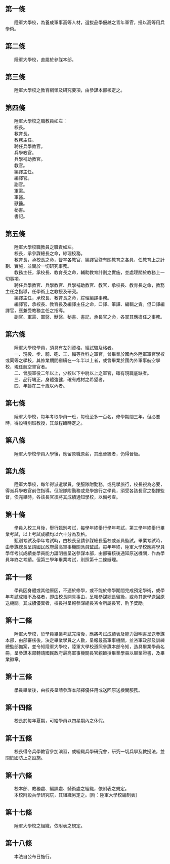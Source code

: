 第一條 
-------
　　陸軍大學校，為養成軍事高等人材，選拔品學優越之青年軍官，授以高等用兵學術。  


第二條 
-------
　　陸軍大學校，直屬於參謀本部。  


第三條 
-------
　　陸軍大學校之教育綱領及研究要項，由參謀本部核定之。  


第四條 
-------
　　陸軍大學校之職教員如左：  
　　校長。  
　　教育長。  
　　教務主任。  
　　聘任兵學教官。  
　　兵學教官。  
　　兵學補助教官。  
　　教官。  
　　編譯主任。  
　　編譯官。  
　　副官。  
　　軍需。  
　　軍醫。  
　　獸醫。  
　　秘書。  
　　書記。  


第五條 
-------
　　陸軍大學校職教員之職責如左。  
　　校長，承參謀總長之命，綜理校務。  
　　教育長，承校長之命，督率各教官、編譯官暨有關教育之各員，任教育上之計劃、實施，並關於一切研究事務。  
　　教務主任，承校長、教育長之命，輔助教育計劃之實施，並處理關於教務上一切事項。  
　　聘任兵學教官、兵學教官、兵學補助教官、教官，承校長、教育長之命，教務主任之指導，任學術上之教授及研究。  
　　編譯主任，承校長、教育長之命，綜理編譯事務。  
　　編譯官，承校長、教育長及編譯主任之命，口譯、筆譯、編輯之責。但口譯編譯官，應兼受教務主任之指導。  
　　副官、軍需、軍醫、獸醫、秘書、書記，承長官之命，各掌其應擔任之事務。  


第六條 
-------
　　陸軍大學校學員，須具有左列資格，經試驗及格者。  
　　一、現役、步、騎、砲、工、輜等兵科之軍官，曾畢業於國內外陸軍軍官學校或同等之學校，其修業期間繼續在一年半以上者，或曾畢業於國內外軍事航空學校，現任航空軍官者。  
　　二、曾服軍役二年以上，少校以下中尉以上之軍官，確有現職底缺者。  
　　三、品行端正，身體強健，確有成材之希望者。  
　　四、年齡在三十歲以內者。  


第七條 
-------
　　陸軍大學校，每年考取學員一班，每班至多一百名，修學期間三年。但必要時，得設特別班教授，其章程臨時定之。  


第八條 
-------
　　陸軍大學校學員入學後，應留原職原薪，其應晉級者，仍得晉級。  


第九條 
-------
　　陸軍大學校，每年得派遣學員，使服隊附勤務，或見學旅行，校長視為必要，得派兵學教官前住指導。但服隊附勤務或見學旅行之學員，須受各該長官之指揮監督，俟完畢時，各該長官須將其成績通知學校，以備考查。  


第十條 
-------
　　學員入校三月後，舉行甄別考試，每學年終舉行學年考試，第三學年終舉行畢業考試，以上考試成績均以六十分為及格。  
　　甄別考試及學年考試時，由校長呈請參謀總長蒞校或派員監試。畢業考試時，由參謀總長呈請國民政府最高軍事機關派員監試。每年年終，陸軍大學校應將學員學年考試成績並學員能力證明書呈送參謀本部，由部審核後通知原送機關，作為學員年終之考績。但第三學年畢業考試，則照第十二條辦理。  


第十一條 
---------
　　學員因身體或其他原因，不適於修學，或不能於修學期間完成預定學術，或學年考試成績不及格者，即由校長開具事由，呈報參謀總長留級，或命其退學送回原送機關。其成績優異者，校長得呈報參謀總長咨令所屬長官，酌予獎勵。  


第十二條 
---------
　　陸軍大學校，於學員畢業考試完竣後，應將考試成績表及能力證明書呈送參謀本部，由部審核後，決定畢業學員之人數，呈報最高軍事機關，並咨軍政部及訓練總監部備案，並令知陸軍大學校，陸軍大學校遵照參謀本部令知，造具畢業學員名冊，呈參謀本部轉請國民政府最高軍事機關長官親臨授畢業學員以畢業證書，及畢業徽章。  


第十三條 
---------
　　學員畢業後，由校長呈請參謀本部擇優任用或送回原送機關服務。  


第十四條 
---------
　　校長於每年夏期，可給學員以四星期內之休假。  


第十五條 
---------
　　校長得令兵學教官參加演習，或組織兵學研究會，研究一切兵學及教授法，並關於國防上之設施。  


第十六條 
---------
　　校本部、教務處、編譯處、騎術處之組織，依附表之規定。  
　　本校附設兵學研究院，其組織另定之。[附：陸軍大學校編制表]  


第十七條 
---------
　　陸軍大學校之組織，依附表之規定。  


第十八條 
---------
　　本法自公布日施行。